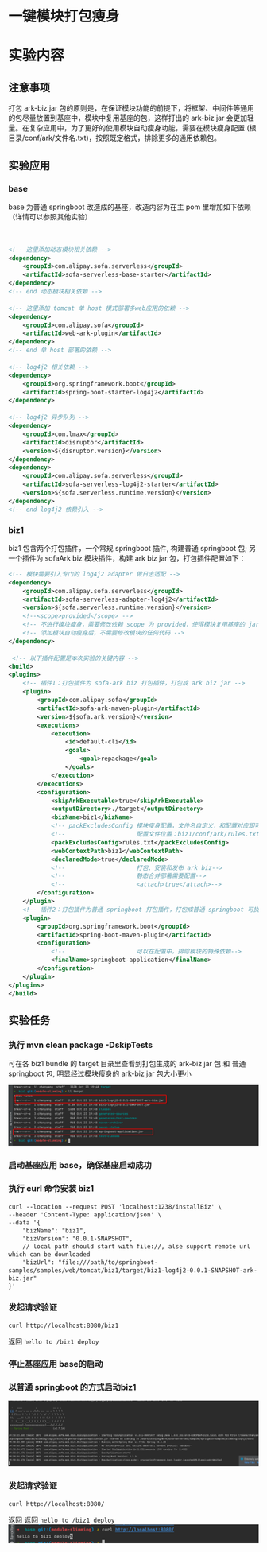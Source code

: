 # 一键模块打包瘦身

# 实验内容
## 注意事项
打包 ark-biz jar 包的原则是，在保证模块功能的前提下，将框架、中间件等通用的包尽量放置到基座中，模块中复用基座的包，这样打出的 ark-biz jar 会更加轻量。在复杂应用中，为了更好的使用模块自动瘦身功能，需要在模块瘦身配置 (根目录/conf/ark/文件名.txt)，按照既定格式，排除更多的通用依赖包。
## 实验应用
### base
base 为普通 springboot 改造成的基座，改造内容为在主 pom 里增加如下依赖（详情可以参照其他实验）
```xml


<!-- 这里添加动态模块相关依赖 -->
<dependency>
    <groupId>com.alipay.sofa.serverless</groupId>
    <artifactId>sofa-serverless-base-starter</artifactId>
</dependency>
<!-- end 动态模块相关依赖 -->

<!-- 这里添加 tomcat 单 host 模式部署多web应用的依赖 -->
<dependency>
    <groupId>com.alipay.sofa</groupId>
    <artifactId>web-ark-plugin</artifactId>
</dependency>
<!-- end 单 host 部署的依赖 -->

<!-- log4j2 相关依赖 -->
<dependency>
    <groupId>org.springframework.boot</groupId>
    <artifactId>spring-boot-starter-log4j2</artifactId>
</dependency>

<!-- log4j2 异步队列 -->
<dependency>
    <groupId>com.lmax</groupId>
    <artifactId>disruptor</artifactId>
    <version>${disruptor.version}</version>
</dependency>
<dependency>
    <groupId>com.alipay.sofa.serverless</groupId>
    <artifactId>sofa-serverless-log4j2-starter</artifactId>
    <version>${sofa.serverless.runtime.version}</version>
</dependency>
<!-- end log4j2 依赖引入 -->

```

### biz1
biz1 包含两个打包插件，一个常规 springboot 插件, 构建普通 springboot 包; 另一个插件为 sofaArk biz 模块插件，构建 ark biz jar 包，打包插件配置如下：
```xml
<!-- 模块需要引入专门的 log4j2 adapter 做日志适配 -->
<dependency>
    <groupId>com.alipay.sofa.serverless</groupId>
    <artifactId>sofa-serverless-adapter-log4j2</artifactId>
    <version>${sofa.serverless.runtime.version}</version>
    <!--<scope>provided</scope> -->
    <!-- 不进行模块瘦身，需要修改依赖 scope 为 provided，使得模块复用基座的 jar 包 -->
    <!-- 添加模块自动瘦身后，不需要修改模块的任何代码 -->
</dependency>

 <!-- 以下插件配置是本次实验的关键内容 -->
<build>
<plugins>
    <!-- 插件1：打包插件为 sofa-ark biz 打包插件，打包成 ark biz jar -->
    <plugin>
        <groupId>com.alipay.sofa</groupId>
        <artifactId>sofa-ark-maven-plugin</artifactId>
        <version>${sofa.ark.version}</version>
        <executions>
            <execution>
                <id>default-cli</id>
                <goals>
                    <goal>repackage</goal>
                </goals>
            </execution>
        </executions>
        <configuration>
            <skipArkExecutable>true</skipArkExecutable>
            <outputDirectory>./target</outputDirectory>
            <bizName>biz1</bizName>
            <!-- packExcludesConfig	模块瘦身配置，文件名自定义，和配置对应即可-->
            <!--					配置文件位置：biz1/conf/ark/rules.txt-->
            <packExcludesConfig>rules.txt</packExcludesConfig>
            <webContextPath>biz1</webContextPath>
            <declaredMode>true</declaredMode>
            <!--					打包、安装和发布 ark biz-->
            <!--					静态合并部署需要配置-->
            <!--					<attach>true</attach>-->
        </configuration>
    </plugin>
    <!-- 插件2：打包插件为普通 springboot 打包插件，打包成普通 springboot 可执行 jar -->
    <plugin>
        <groupId>org.springframework.boot</groupId>
        <artifactId>spring-boot-maven-plugin</artifactId>
        <configuration>
            <!--					可以在配置中，排除模块的特殊依赖-->
            <finalName>springboot-application</finalName>
        </configuration>
    </plugin>
</plugins>
</build>
```

## 实验任务
### 执行 mvn clean package -DskipTests
可在各 biz1 bundle 的 target 目录里查看到打包生成的 ark-biz jar 包 和 普通 springboot 包, 明显经过模块瘦身的 ark-biz jar 包大小更小

![img.png](imgs/biz1-target.png)

### 启动基座应用 base，确保基座启动成功
### 执行 curl 命令安装 biz1 
```shell
curl --location --request POST 'localhost:1238/installBiz' \
--header 'Content-Type: application/json' \
--data '{
    "bizName": "biz1",
    "bizVersion": "0.0.1-SNAPSHOT",
    // local path should start with file://, alse support remote url which can be downloaded
    "bizUrl": "file:///path/to/springboot-samples/samples/web/tomcat/biz1/target/biz1-log4j2-0.0.1-SNAPSHOT-ark-biz.jar"
}'
```

### 发起请求验证
```shell
curl http://localhost:8080/biz1
```
返回 `hello to /biz1 deploy`

### 停止基座应用 base的启动
### 以普通 springboot 的方式启动biz1
![img.png](imgs/biz1-springboot.png)

### 发起请求验证
```shell
curl http://localhost:8080/
```
返回
返回 `hello to /biz1 deploy`
![img.png](imgs/biz1-springboot-res.png)

